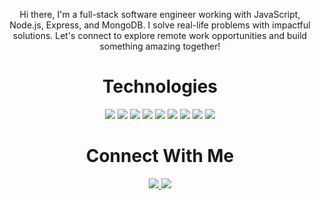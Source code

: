 <p align="center">Hi there, I'm a full-stack software engineer working with JavaScript, Node.js, Express, and MongoDB. I solve real-life problems with impactful solutions. Let's connect to explore remote work opportunities and build something amazing together!</p>

<h1 align="center">Technologies</h1>

<p align="center">
    <img src="https://img.shields.io/static/v1?label=|&message=HTML5&color=5a5a5a&style=flat&logo=html5"/>
    <img src="https://img.shields.io/static/v1?label=|&message=CSS3&color=5a5a5a&style=flat&logo=css3"/>
    <img src="https://img.shields.io/static/v1?label=|&message=JAVASCRIPT&color=5a5a5a&style=flat&logo=javascript"/>
    <img src="https://img.shields.io/static/v1?label=|&message=MONGODB&color=5a5a5a&style=flat&logo=mongodb"/>
    <img src="https://img.shields.io/static/v1?label=|&message=EXPRESS&color=5a5a5a&style=flat&logo=express"/>
    <img src="https://img.shields.io/static/v1?label=|&message=NODE.JS&color=5a5a5a&style=flat&logo=node.js"/>
    <img src="https://img.shields.io/static/v1?label=|&message=REACT&color=5a5a5a&style=flat&logo=react"/>
    <img src="https://img.shields.io/static/v1?label=|&message=GIT&color=5a5a5a&style=flat&logo=git"/>
    <img src="https://img.shields.io/static/v1?label=|&message=WORDPRESS&color=5a5a5a&style=flat&logo=wordpress"/>
</p>

<h1 align="center">Connect With Me</h1>



<p align="center">
  <a href="https://www.linkedin.com/in/jeniemg/" target="_blank">
    <img src="https://img.shields.io/static/v1?label=|&message=LINKEDIN&color=5a5a5a&style=flat&logo=linkedin&logo-color=white"/>
  </a>
  <a href="https://jenie.netlify.app/" target="_blank">
    <img src="https://img.shields.io/static/v1?label=|&message=WEBSITE&color=5a5a5a&style=flat&logo=dribbble&logo-color=white"/>
  </a>
</p>
